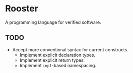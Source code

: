 # Rooster
A programming language for verified software.

## TODO
* Accept more conventional syntax for current constructs.
  - Implement explicit declaration types.
  - Implement explicit return types.
  - Implement `impl`-based namespacing.
